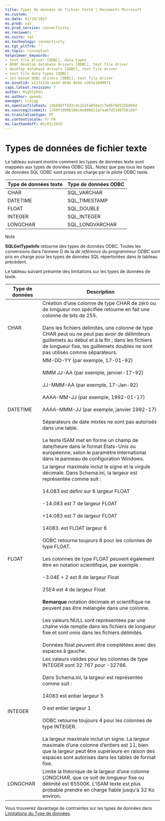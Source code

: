 ```yaml
---
title: Types de données de fichier texte | Documents Microsoft
ms.custom: ''
ms.date: 01/19/2017
ms.prod: sql
ms.prod_service: connectivity
ms.reviewer: ''
ms.suite: sql
ms.technology: connectivity
ms.tgt_pltfrm: ''
ms.topic: conceptual
helpviewer_keywords:
- text file driver [ODBC], data types
- ODBC desktop database drivers [ODBC], text file driver
- desktop database drivers [ODBC], text file driver
- text file data types [ODBC]
- Jet-based ODBC drivers [ODBC], text file driver
ms.assetid: e113112e-ae42-469e-8e4b-a365a10d9071
caps.latest.revision: 7
author: MightyPen
ms.author: genemi
manager: craigg
ms.openlocfilehash: 14b808ff5d2cdc22afa050e2c7e0b760532b880d
ms.sourcegitcommit: 1740f3090b168c0e809611a7aa6fd514075616bf
ms.translationtype: MT
ms.contentlocale: fr-FR
ms.lasthandoff: 05/03/2018
---
```

# <a name="text-file-data-types"></a>Types de données de fichier texte
Le tableau suivant montre comment les types de données texte sont mappées aux types de données ODBC SQL. Notez que pas tous les types de données SQL ODBC sont prises en charge par le pilote ODBC texte.  
  
|Type de données texte|Type de données ODBC|  
|--------------------|--------------------|  
|CHAR|SQL_VARCHAR|  
|DATETIME|SQL_TIMESTAMP|  
|FLOAT|SQL_DOUBLE|  
|INTEGER|SQL_INTEGER|  
|LONGCHAR|SQL_LONGVARCHAR|  
  
> [!NOTE]  
>  **SQLGetTypeInfo** retourne des types de données ODBC. Toutes les conversions dans l’annexe D de la *de référence du programmeur ODBC* sont pris en charge pour les types de données SQL répertoriées dans le tableau précédent.  
  
 Le tableau suivant présente des limitations sur les types de données de texte.  
  
|Type de données| Description|  
|---------------|-----------------|  
|CHAR|Création d’une colonne de type CHAR de zéro ou de longueur non spécifiée retourne en fait une colonne de bits de 255.<br /><br /> Dans les fichiers délimités, une colonne de type CHAR peut ou ne peut pas avoir de délimiteurs guillemets au début et à la fin ; dans les fichiers de longueur fixe, les guillemets doubles ne sont pas utilisés comme séparateurs.|  
|DATETIME|MM-DD-YY (par exemple, 17-01-92)<br /><br /> MMM JJ-AA (par exemple, janvier-17-92)<br /><br /> JJ-MMM-AA (par exemple, 17-Jan-92)<br /><br /> AAAA-MM-JJ (par exemple, 1992-01-17)<br /><br /> AAAA-MMM-JJ (par exemple, janvier 1992-17)<br /><br /> Séparateurs de date mixtes ne sont pas autorisés dans une table.<br /><br /> Le texte ISAM met en forme un champ de date/heure dans le format États-Unis ou européenne, selon le paramètre International dans le panneau de configuration Windows.|  
|FLOAT|La largeur maximale inclut le signe et la virgule décimale. Dans Schema.ini, la largeur est représentée comme suit :<br /><br /> 14.083 est défini sur 6 largeur FLOAT<br /><br /> -14.083 est 7 de largeur FLOAT<br /><br /> +14.083 est 7 de largeur FLOAT<br /><br /> 14083. est FLOAT largeur 6<br /><br /> ODBC retourne toujours 8 pour les colonnes de type FLOAT.<br /><br /> Les colonnes de type FLOAT peuvent également être en notation scientifique, par exemple :<br /><br /> -3.04E + 2 est 8 de largeur Float<br /><br /> 25E4 est 4 de largeur Float<br /><br /> **Remarque** notation décimale et scientifique ne peuvent pas être mélangée dans une colonne.<br /><br /> Les valeurs NULL sont représentées par une chaîne vide remplie dans les fichiers de longueur fixe et sont omis dans les fichiers délimités.<br /><br /> Données float peuvent être complétées avec des espaces à gauche.|  
|INTEGER|Les valeurs valides pour les colonnes de type INTEGER sont 32 767 pour -32766.<br /><br /> Dans Schema.ini, la largeur est représentée comme suit :<br /><br /> 14083 est entier largeur 5<br /><br /> 0 est entier largeur 1<br /><br /> ODBC retourne toujours 4 pour les colonnes de type INTEGER.<br /><br /> La largeur maximale inclut un signe. La largeur maximale d’une colonne d’entiers est 11, bien que la largeur peut être supérieure en raison des espaces sont autorisés dans les tables de format fixe.|  
|LONGCHAR|Limite la théorique de la largeur d’une colonne LONGCHAR, que ce soit de longueur fixe ou délimité est 65500K. L’ISAM texte est plus probable prendre en charge fiable jusqu'à 32 Ko environ.|  
  
 Vous trouverez davantage de contraintes sur les types de données dans [Limitations du Type de données](../../odbc/microsoft/data-type-limitations.md).
